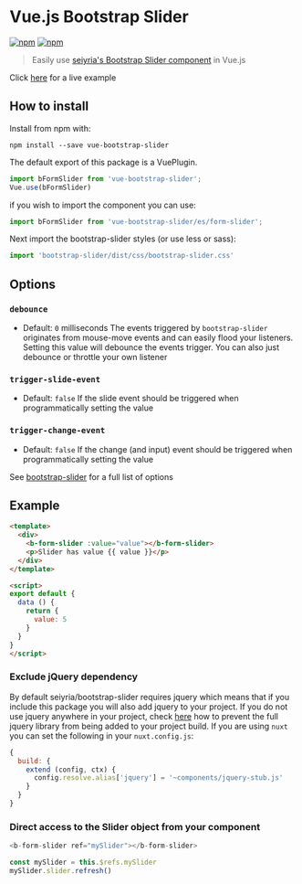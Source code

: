 # Vue.js Bootstrap Slider
[![npm](https://img.shields.io/npm/dt/vue-bootstrap-slider.svg?style=flat-square)](https://npmjs.com/package/vue-bootstrap-slider)
[![npm](https://img.shields.io/npm/v/vue-bootstrap-slider.svg?style=flat-square)](https://npmjs.com/package/vue-bootstrap-slider)

> Easily use [seiyria's Bootstrap Slider component](https://github.com/seiyria/bootstrap-slider) in Vue.js

Click [here](https://pimlie.github.io/vue-bootstrap-slider/example.html) for a live example

## How to install
Install from npm with:
```
npm install --save vue-bootstrap-slider
```

The default export of this package is a VuePlugin.
```js
import bFormSlider from 'vue-bootstrap-slider';
Vue.use(bFormSlider)
```
if you wish to import the component you can use:
```js
import bFormSlider from 'vue-bootstrap-slider/es/form-slider';
```

Next import the bootstrap-slider styles (or use less or sass):
```js
import 'bootstrap-slider/dist/css/bootstrap-slider.css'
```

## Options

### `debounce`
- Default: `0` milliseconds
The events triggered by `bootstrap-slider` originates from mouse-move events and can easily flood your listeners. Setting this value will debounce the events trigger. You can also just debounce or throttle your own listener

### `trigger-slide-event`
- Default: `false`
If the slide event should be triggered when programmatically setting the value

### `trigger-change-event`
- Default: `false`
If the change (and input) event should be triggered when programmatically setting the value


See [bootstrap-slider](https://github.com/seiyria/bootstrap-slider) for a full list of options

## Example

```html
<template>
  <div>
    <b-form-slider :value="value"></b-form-slider>
    <p>Slider has value {{ value }}</p>
  </div>
</template>

<script>
export default {
  data () {
    return {
      value: 5
    }
  }
}
</script>
```

### Exclude jQuery dependency
By default seiyria/bootstrap-slider requires jquery which means that if you include this package you will also add jquery to your project. If you do not use jquery anywhere in your project, check [here](https://github.com/seiyria/bootstrap-slider#how-do-i-exclude-the-optional-jquery-dependency-from-my-build) how to prevent the full jquery library from being added to your project build. 
If you are using `nuxt` you can set the following in your `nuxt.config.js`:
```js
{
  build: {
    extend (config, ctx) {
      config.resolve.alias['jquery'] = '~components/jquery-stub.js'
    }
  }
}
```

### Direct access to the Slider object from your component
```js
<b-form-slider ref="mySlider"></b-form-slider>

const mySlider = this.$refs.mySlider
mySlider.slider.refresh()
```
